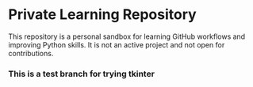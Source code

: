 # Private Learning Repository

This repository is a personal sandbox for learning GitHub workflows and improving Python skills. It is not an active project and not open for contributions.

### This is a test branch for trying tkinter